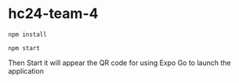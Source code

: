 # hc24-team-4
```
npm install
```
```
npm start
```
Then Start it will appear the QR code for using Expo Go to launch the application
